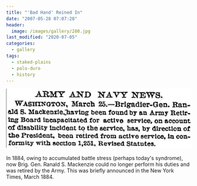 ```yaml
---
title: "'Bad Hand' Reined In"
date: "2007-05-28 07:07:28"
header:
  image: /images/gallery/280.jpg
last_modified: "2020-07-05"
categories:
  - gallery
tags:
  - staked-plains
  - palo-duro
  - history  
---
```

![280](/images/gallery/280.jpg)

In 1884, owing to accumulated battle stress (perhaps today's syndrome), now Brig. Gen. Ranald S. Mackenzie could no longer perform his duties and was retired by the Army. This was briefly announced in the New York Times, March 1884.
